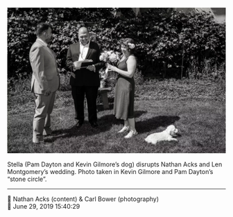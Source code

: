 ![Pam Dayton and Kevin Gilmore’s dog, Stella, disrupts Nathan Acks and Len Montgomery’s wedding](assets/60db71f0d63418d3e9620345ea7d5053.webp)

Stella (Pam Dayton and Kevin Gilmore’s dog) disrupts Nathan Acks and Len Montgomery’s wedding. Photo taken in Kevin Gilmore and Pam Dayton’s “stone circle”.

- - - -

<span aria-hidden="true">👥</span> Nathan Acks (content) & Carl Bower (photography)  
<span aria-hidden="true">📅</span> June 29, 2019 15:40:29
